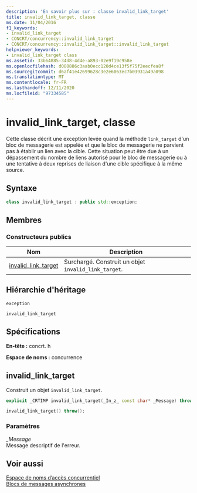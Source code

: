 ```yaml
---
description: 'En savoir plus sur : classe invalid_link_target'
title: invalid_link_target, classe
ms.date: 11/04/2016
f1_keywords:
- invalid_link_target
- CONCRT/concurrency::invalid_link_target
- CONCRT/concurrency::invalid_link_target::invalid_link_target
helpviewer_keywords:
- invalid_link_target class
ms.assetid: 33b64885-34d8-4d4e-a893-02e9f19c958e
ms.openlocfilehash: d080886c3aab0ecc120d4ce13f5f75f2eecfea8f
ms.sourcegitcommit: d6af41e42699628c3e2e6063ec7b03931a49a098
ms.translationtype: MT
ms.contentlocale: fr-FR
ms.lasthandoff: 12/11/2020
ms.locfileid: "97334585"
---
```

# <a name="invalid_link_target-class"></a>invalid_link_target, classe

Cette classe décrit une exception levée quand la méthode `link_target` d'un bloc de messagerie est appelée et que le bloc de messagerie ne parvient pas à établir un lien avec la cible. Cette situation peut être due à un dépassement du nombre de liens autorisé pour le bloc de messagerie ou à une tentative à deux reprises de liaison d'une cible spécifique à la même source.

## <a name="syntax"></a>Syntaxe

```cpp
class invalid_link_target : public std::exception;
```

## <a name="members"></a>Membres

### <a name="public-constructors"></a>Constructeurs publics

|Nom|Description|
|----------|-----------------|
|[invalid_link_target](#ctor)|Surchargé. Construit un objet `invalid_link_target`.|

## <a name="inheritance-hierarchy"></a>Hiérarchie d'héritage

`exception`

`invalid_link_target`

## <a name="requirements"></a>Spécifications

**En-tête :** concrt. h

**Espace de noms :** concurrence

## <a name="invalid_link_target"></a><a name="ctor"></a> invalid_link_target

Construit un objet `invalid_link_target`.

```cpp
explicit _CRTIMP invalid_link_target(_In_z_ const char* _Message) throw();

invalid_link_target() throw();
```

### <a name="parameters"></a>Paramètres

*_Message*<br/>
Message descriptif de l'erreur.

## <a name="see-also"></a>Voir aussi

[Espace de noms d’accès concurrentiel](concurrency-namespace.md)<br/>
[Blocs de messages asynchrones](../../../parallel/concrt/asynchronous-message-blocks.md)

